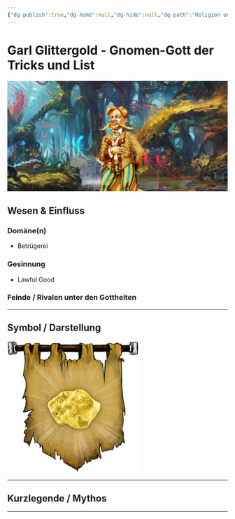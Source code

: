 ```yaml
---
{"dg-publish":true,"dg-home":null,"dg-hide":null,"dg-path":"Religion und Götter/Götter/Garl Glittergold.md","name":"Garl Glittergold","alignment":"LG","domäne":["trickery"],"symbol":"Gold nugget","tags":["magic","religion","god","gnome"],"permalink":"/religion-und-goetter/goetter/garl-glittergold/","dgPassFrontmatter":true}
---
```



# **Garl Glittergold** - Gnomen-Gott der Tricks und List

![garl-glittergold-header-image.webp](/img/user/_Bilder/Gods/Garl%20Glittergold/garl-glittergold-header-image.webp)

## **Wesen & Einfluss**

### Domäne(n)

- Betrügerei

### Gesinnung

- Lawful Good

### Feinde / Rivalen unter den Gottheiten


---

## Symbol / Darstellung

![garlglittergold.jpg](/img/user/_Bilder/Gods/Garl%20Glittergold/garlglittergold.jpg)

---

## **Kurzlegende / Mythos**




---

